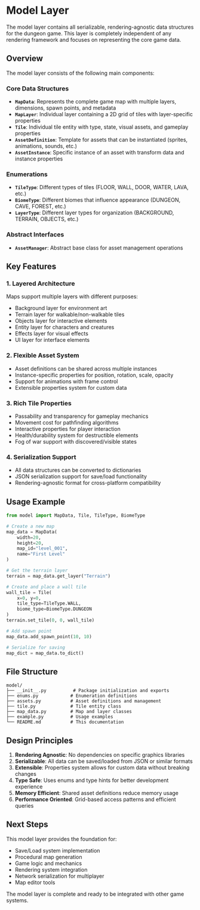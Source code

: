 # Model Layer

The model layer contains all serializable, rendering-agnostic data structures for the dungeon game. This layer is completely independent of any rendering framework and focuses on representing the core game data.

## Overview

The model layer consists of the following main components:

### Core Data Structures

- **`MapData`**: Represents the complete game map with multiple layers, dimensions, spawn points, and metadata
- **`MapLayer`**: Individual layer containing a 2D grid of tiles with layer-specific properties
- **`Tile`**: Individual tile entity with type, state, visual assets, and gameplay properties
- **`AssetDefinition`**: Template for assets that can be instantiated (sprites, animations, sounds, etc.)
- **`AssetInstance`**: Specific instance of an asset with transform data and instance properties

### Enumerations

- **`TileType`**: Different types of tiles (FLOOR, WALL, DOOR, WATER, LAVA, etc.)
- **`BiomeType`**: Different biomes that influence appearance (DUNGEON, CAVE, FOREST, etc.)
- **`LayerType`**: Different layer types for organization (BACKGROUND, TERRAIN, OBJECTS, etc.)

### Abstract Interfaces

- **`AssetManager`**: Abstract base class for asset management operations

## Key Features

### 1. Layered Architecture
Maps support multiple layers with different purposes:
- Background layer for environment art
- Terrain layer for walkable/non-walkable tiles
- Objects layer for interactive elements
- Entity layer for characters and creatures
- Effects layer for visual effects
- UI layer for interface elements

### 2. Flexible Asset System
- Asset definitions can be shared across multiple instances
- Instance-specific properties for position, rotation, scale, opacity
- Support for animations with frame control
- Extensible properties system for custom data

### 3. Rich Tile Properties
- Passability and transparency for gameplay mechanics
- Movement cost for pathfinding algorithms
- Interactive properties for player interaction
- Health/durability system for destructible elements
- Fog of war support with discovered/visible states

### 4. Serialization Support
- All data structures can be converted to dictionaries
- JSON serialization support for save/load functionality
- Rendering-agnostic format for cross-platform compatibility

## Usage Example

```python
from model import MapData, Tile, TileType, BiomeType

# Create a new map
map_data = MapData(
    width=20, 
    height=20, 
    map_id="level_001",
    name="First Level"
)

# Get the terrain layer
terrain = map_data.get_layer("Terrain")

# Create and place a wall tile
wall_tile = Tile(
    x=0, y=0,
    tile_type=TileType.WALL,
    biome_type=BiomeType.DUNGEON
)
terrain.set_tile(0, 0, wall_tile)

# Add spawn point
map_data.add_spawn_point(10, 10)

# Serialize for saving
map_dict = map_data.to_dict()
```

## File Structure

```
model/
├── __init__.py          # Package initialization and exports
├── enums.py            # Enumeration definitions
├── assets.py           # Asset definitions and management
├── tile.py             # Tile entity class
├── map_data.py         # Map and layer classes
├── example.py          # Usage examples
└── README.md           # This documentation
```

## Design Principles

1. **Rendering Agnostic**: No dependencies on specific graphics libraries
2. **Serializable**: All data can be saved/loaded from JSON or similar formats
3. **Extensible**: Properties system allows for custom data without breaking changes
4. **Type Safe**: Uses enums and type hints for better development experience
5. **Memory Efficient**: Shared asset definitions reduce memory usage
6. **Performance Oriented**: Grid-based access patterns and efficient queries

## Next Steps

This model layer provides the foundation for:
- Save/Load system implementation
- Procedural map generation
- Game logic and mechanics
- Rendering system integration
- Network serialization for multiplayer
- Map editor tools

The model layer is complete and ready to be integrated with other game systems.
